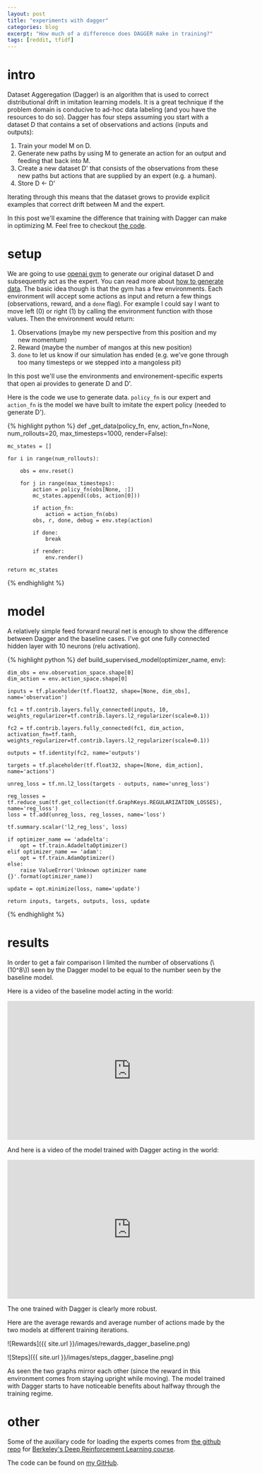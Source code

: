 ```yaml
---
layout: post
title: "experiments with dagger"
categories: blog
excerpt: "How much of a difference does DAGGER make in training?"
tags: [reddit, tfidf]
---
```


# intro

Dataset Aggeregation (Dagger) is an algorithm that is used to correct distributional drift in imitation learning models. It is a great technique if the problem domain is conducive to ad-hoc data labeling (and you have the resources to do so). Dagger has four steps assuming you start with a dataset D that contains a set of observations and actions (inputs and outputs):

1. Train your model M on D.
2. Generate new paths by using M to generate an action for an output and feeding that back into M.
3. Create a new dataset D' that consists of the observations from these new paths but actions that are supplied by an expert (e.g. a human).
4. Store D <- D'

Iterating through this means that the dataset grows to provide explicit examples that correct drift between M and the expert.

In this post we'll examine the difference that training with Dagger can make in optimizing M. Feel free to checkout [the code](https://github.com/jalexvig/berkeley_deep_rl/tree/master/hw1).

# setup

We are going to use [openai gym](https://github.com/openai/gym) to generate our original dataset D and subsequently act as the expert. You can read more about [how to generate data](https://github.com/openai/gym). The basic idea though is that the gym has a few environments. Each environment will accept some actions as input and return a few things (observations, reward, and a `done` flag). For example I could say I want to move left (0) or right (1) by calling the environment function with those values. Then the environment would return:

1. Observations (maybe my new perspective from this position and my new momentum)
2. Reward (maybe the number of mangos at this new position)
3. `done` to let us know if our simulation has ended (e.g. we've gone through too many timesteps or we stepped into a mangoless pit)

In this post we'll use the environments and environement-specific experts that open ai provides to generate D and D'.

Here is the code we use to generate data. `policy_fn` is our expert and `action_fn` is the model we have built to imitate the expert policy (needed to generate D').

{% highlight python %}
def _get_data(policy_fn, env, action_fn=None, num_rollouts=20, max_timesteps=1000, render=False):

    mc_states = []

    for i in range(num_rollouts):

        obs = env.reset()

        for j in range(max_timesteps):
            action = policy_fn(obs[None, :])
            mc_states.append((obs, action[0]))

            if action_fn:
                action = action_fn(obs)
            obs, r, done, debug = env.step(action)

            if done:
                break

            if render:
                env.render()

    return mc_states
{% endhighlight %}

# model

A relatively simple feed forward neural net is enough to show the difference between Dagger and the baseline cases. I've got one fully connected hidden layer with 10 neurons (relu activation).

{% highlight python %}
def build_supervised_model(optimizer_name, env):

    dim_obs = env.observation_space.shape[0]
    dim_action = env.action_space.shape[0]

    inputs = tf.placeholder(tf.float32, shape=[None, dim_obs], name='observation')

    fc1 = tf.contrib.layers.fully_connected(inputs, 10, weights_regularizer=tf.contrib.layers.l2_regularizer(scale=0.1))

    fc2 = tf.contrib.layers.fully_connected(fc1, dim_action, activation_fn=tf.tanh, weights_regularizer=tf.contrib.layers.l2_regularizer(scale=0.1))

    outputs = tf.identity(fc2, name='outputs')

    targets = tf.placeholder(tf.float32, shape=[None, dim_action], name='actions')

    unreg_loss = tf.nn.l2_loss(targets - outputs, name='unreg_loss')

    reg_losses = tf.reduce_sum(tf.get_collection(tf.GraphKeys.REGULARIZATION_LOSSES), name='reg_loss')
    loss = tf.add(unreg_loss, reg_losses, name='loss')

    tf.summary.scalar('l2_reg_loss', loss)

    if optimizer_name == 'adadelta':
        opt = tf.train.AdadeltaOptimizer()
    elif optimizer_name == 'adam':
        opt = tf.train.AdamOptimizer()
    else:
        raise ValueError('Unknown optimizer name {}'.format(optimizer_name))

    update = opt.minimize(loss, name='update')

    return inputs, targets, outputs, loss, update
{% endhighlight %}

# results

In order to get a fair comparison I limited the number of observations (\\(10^8\\)) seen by the Dagger model to be equal to the number seen by the baseline model.

Here is a video of the baseline model acting in the world:

<iframe width="560" height="315" src="https://www.youtube.com/embed/wMjdbH9nVtU?rel=0" frameborder="0" allowfullscreen></iframe>

And here is a video of the model trained with Dagger acting in the world:

<iframe width="560" height="315" src="https://www.youtube.com/embed/KyH8EzaS6BI?rel=0" frameborder="0" allowfullscreen></iframe>

The one trained with Dagger is clearly more robust.

Here are the average rewards and average number of actions made by the two models at different training iterations.

![Rewards]({{ site.url }}/images/rewards_dagger_baseline.png)

![Steps]({{ site.url }}/images/steps_dagger_baseline.png)

As seen the two graphs mirror each other (since the reward in this environment comes from staying upright while moving). The model trained with Dagger starts to have noticeable benefits about halfway through the training regime.

# other

Some of the auxiliary code for loading the experts comes from [the github repo](https://github.com/berkeleydeeprlcourse/homework/tree/master/hw1) for [Berkeley's Deep Reinforcement Learning course](http://rll.berkeley.edu/deeprlcourse/).

The code can be found on [my GitHub](https://github.com/jalexvig/berkeley_deep_rl/tree/master/hw1).
